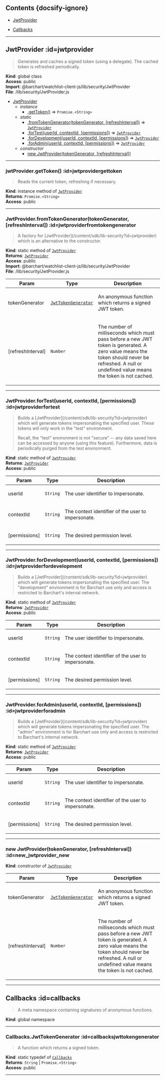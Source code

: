 ## Contents {docsify-ignore}

* [JwtProvider](#JwtProvider) 

* [Callbacks](#Callbacks) 


* * *

## JwtProvider :id=jwtprovider
> <p>Generates and caches a signed token (using a delegate). The cached token
> is refreshed periodically.</p>

**Kind**: global class  
**Access**: public  
**Import**: @barchart/watchlist-client-js/lib/security/JwtProvider  
**File**: /lib/security/JwtProvider.js  

* [JwtProvider](#JwtProvider)
    * _instance_
        * [.getToken()](#JwtProvidergetToken) ⇒ <code>Promise.&lt;String&gt;</code>
    * _static_
        * [.fromTokenGenerator(tokenGenerator, [refreshInterval])](#JwtProviderfromTokenGenerator) ⇒ [<code>JwtProvider</code>](#JwtProvider)
        * [.forTest(userId, contextId, [permissions])](#JwtProviderforTest) ⇒ [<code>JwtProvider</code>](#JwtProvider)
        * [.forDevelopment(userId, contextId, [permissions])](#JwtProviderforDevelopment) ⇒ [<code>JwtProvider</code>](#JwtProvider)
        * [.forAdmin(userId, contextId, [permissions])](#JwtProviderforAdmin) ⇒ [<code>JwtProvider</code>](#JwtProvider)
    * _constructor_
        * [new JwtProvider(tokenGenerator, [refreshInterval])](#new_JwtProvider_new)


* * *

### jwtProvider.getToken() :id=jwtprovidergettoken
> <p>Reads the current token, refreshing if necessary.</p>

**Kind**: instance method of [<code>JwtProvider</code>](#JwtProvider)  
**Returns**: <code>Promise.&lt;String&gt;</code>  
**Access**: public  

* * *

### JwtProvider.fromTokenGenerator(tokenGenerator, [refreshInterval]) :id=jwtproviderfromtokengenerator
> <p>A factory for [JwtProvider](/content/sdk/lib-security?id=jwtprovider) which is an alternative to the constructor.</p>

**Kind**: static method of [<code>JwtProvider</code>](#JwtProvider)  
**Returns**: [<code>JwtProvider</code>](#JwtProvider)  
**Access**: public  
**Import**: @barchart/watchlist-client-js/lib/security/JwtProvider  
**File**: /lib/security/JwtProvider.js  

| Param | Type | Description |
| --- | --- | --- |
| tokenGenerator | [<code>JwtTokenGenerator</code>](#CallbacksJwtTokenGenerator) | <p>An anonymous function which returns a signed JWT token.</p> |
| [refreshInterval] | <code>Number</code> | <p>The number of milliseconds which must pass before a new JWT token is generated. A zero value means the token should never be refreshed. A null or undefined value means the token is not cached.</p> |


* * *

### JwtProvider.forTest(userId, contextId, [permissions]) :id=jwtproviderfortest
> <p>Builds a [JwtProvider](/content/sdk/lib-security?id=jwtprovider) which will generate tokens impersonating the specified
> user. These tokens will only work in the &quot;test&quot; environment.</p>
> <p>Recall, the &quot;test&quot; environment is not &quot;secure&quot; -- any data saved here can be accessed
> by anyone (using this feature). Furthermore, data is periodically purged from the
> test environment.</p>

**Kind**: static method of [<code>JwtProvider</code>](#JwtProvider)  
**Returns**: [<code>JwtProvider</code>](#JwtProvider)  
**Access**: public  

| Param | Type | Description |
| --- | --- | --- |
| userId | <code>String</code> | <p>The user identifier to impersonate.</p> |
| contextId | <code>String</code> | <p>The context identifier of the user to impersonate.</p> |
| [permissions] | <code>String</code> | <p>The desired permission level.</p> |


* * *

### JwtProvider.forDevelopment(userId, contextId, [permissions]) :id=jwtproviderfordevelopment
> <p>Builds a [JwtProvider](/content/sdk/lib-security?id=jwtprovider) which will generate tokens impersonating the specified
> user. The &quot;development&quot; environment is for Barchart use only and access is restricted
> to Barchart's internal network.</p>

**Kind**: static method of [<code>JwtProvider</code>](#JwtProvider)  
**Returns**: [<code>JwtProvider</code>](#JwtProvider)  
**Access**: public  

| Param | Type | Description |
| --- | --- | --- |
| userId | <code>String</code> | <p>The user identifier to impersonate.</p> |
| contextId | <code>String</code> | <p>The context identifier of the user to impersonate.</p> |
| [permissions] | <code>String</code> | <p>The desired permission level.</p> |


* * *

### JwtProvider.forAdmin(userId, contextId, [permissions]) :id=jwtproviderforadmin
> <p>Builds a [JwtProvider](/content/sdk/lib-security?id=jwtprovider) which will generate tokens impersonating the specified
> user. The &quot;admin&quot; environment is for Barchart use only and access is restricted
> to Barchart's internal network.</p>

**Kind**: static method of [<code>JwtProvider</code>](#JwtProvider)  
**Returns**: [<code>JwtProvider</code>](#JwtProvider)  
**Access**: public  

| Param | Type | Description |
| --- | --- | --- |
| userId | <code>String</code> | <p>The user identifier to impersonate.</p> |
| contextId | <code>String</code> | <p>The context identifier of the user to impersonate.</p> |
| [permissions] | <code>String</code> | <p>The desired permission level.</p> |


* * *

### new JwtProvider(tokenGenerator, [refreshInterval]) :id=new_jwtprovider_new
**Kind**: constructor of [<code>JwtProvider</code>](#JwtProvider)  

| Param | Type | Description |
| --- | --- | --- |
| tokenGenerator | [<code>JwtTokenGenerator</code>](#CallbacksJwtTokenGenerator) | <p>An anonymous function which returns a signed JWT token.</p> |
| [refreshInterval] | <code>Number</code> | <p>The number of milliseconds which must pass before a new JWT token is generated. A zero value means the token should never be refreshed. A null or undefined value means the token is not cached.</p> |


* * *

## Callbacks :id=callbacks
> <p>A meta namespace containing signatures of anonymous functions.</p>

**Kind**: global namespace  

* * *

### Callbacks.JwtTokenGenerator :id=callbacksjwttokengenerator
> <p>A function which returns a signed token.</p>

**Kind**: static typedef of [<code>Callbacks</code>](#Callbacks)  
**Returns**: <code>String</code> \| <code>Promise.&lt;String&gt;</code>  
**Access**: public  

* * *

